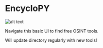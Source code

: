 # EncycloPY
![alt text](https://ibb.co/BZSv2FG)

Navigate this basic UI to find free OSINT tools.

Will update directory regularly with new tools!
